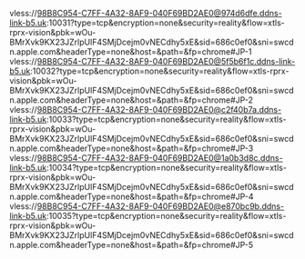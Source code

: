 vless://98B8C954-C7FF-4A32-8AF9-040F69BD2AE0@974d6dfe.ddns-link-b5.uk:10031?type=tcp&encryption=none&security=reality&flow=xtls-rprx-vision&pbk=wOu-BMrXvk9KX23JZrlpUlF4SMjDcejm0vNECdhy5xE&sid=686c0ef0&sni=swcdn.apple.com&headerType=none&host=&path=&fp=chrome#JP-1
vless://98B8C954-C7FF-4A32-8AF9-040F69BD2AE0@5f5b6f1c.ddns-link-b5.uk:10032?type=tcp&encryption=none&security=reality&flow=xtls-rprx-vision&pbk=wOu-BMrXvk9KX23JZrlpUlF4SMjDcejm0vNECdhy5xE&sid=686c0ef0&sni=swcdn.apple.com&headerType=none&host=&path=&fp=chrome#JP-2
vless://98B8C954-C7FF-4A32-8AF9-040F69BD2AE0@c2f40b7a.ddns-link-b5.uk:10033?type=tcp&encryption=none&security=reality&flow=xtls-rprx-vision&pbk=wOu-BMrXvk9KX23JZrlpUlF4SMjDcejm0vNECdhy5xE&sid=686c0ef0&sni=swcdn.apple.com&headerType=none&host=&path=&fp=chrome#JP-3
vless://98B8C954-C7FF-4A32-8AF9-040F69BD2AE0@1a0b3d8c.ddns-link-b5.uk:10034?type=tcp&encryption=none&security=reality&flow=xtls-rprx-vision&pbk=wOu-BMrXvk9KX23JZrlpUlF4SMjDcejm0vNECdhy5xE&sid=686c0ef0&sni=swcdn.apple.com&headerType=none&host=&path=&fp=chrome#JP-4
vless://98B8C954-C7FF-4A32-8AF9-040F69BD2AE0@e870bc9b.ddns-link-b5.uk:10035?type=tcp&encryption=none&security=reality&flow=xtls-rprx-vision&pbk=wOu-BMrXvk9KX23JZrlpUlF4SMjDcejm0vNECdhy5xE&sid=686c0ef0&sni=swcdn.apple.com&headerType=none&host=&path=&fp=chrome#JP-5
